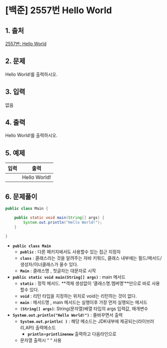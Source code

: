 # [백준] 2557번 Hello World

## 1. 출처

[2557번: Hello World](https://www.acmicpc.net/problem/2557)

## 2. 문제

Hello World!를 출력하시오.

## 3. 입력

없음

## 4. 출력

Hello World!를 출력하시오.

## 5. 예제

| 입력 | 출력 |
| --- | --- |
|  | Hello World! |

## 6. 문제풀이

```java
public class Main {

	public static void main(String[] args) {
		System.out.println("Hello World!");
	}

}
```

- **`public class Main`**
    - **`public`** : 다른 패키지에서도 사용할수 있는 접근 지정자
    - **`class`** : 클래스라는 것을 알려주는 자바 키워드, 클래스 내부에는 필드/메서드/생성자/이너클래스가 올수 있다.
    - **`Main`** : 클래스명 , 첫글자는 대문자로 시작
- **`public static void main(String[] args)`** : main 메서드
    - **`static`** : 정적 메서드. **객체 생성없이 ‘클래스명.멤버명’**만으로 바로 사용할수 있다.
    - **`void`** : 리턴 타입을 지정하는 위치로 void는 리턴하는 것이 없다.
    - **`main`** : 메서드명 , main 메서드는 실행이후 가장 먼저 실행되는 메서드
    - **`(String[] args)`**: String(문자열)배열 타입의 args 입력값, 매개변수
- **`System.out.println("Hello World!")`** : 줄바꾸면서 출력
    - **`System.out.println( )`** : 해당 메소드는 JDK내부에 제공되는(라이브러리,API) 출력메소드
        - **`println`**=**`printlinenew`** 출력하고 다음라인으로
    - 문자열 출력시 “ “ 사용